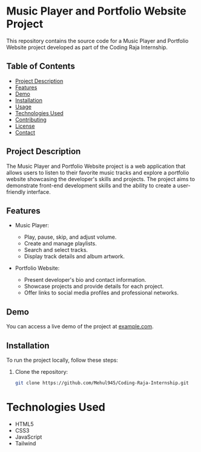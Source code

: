 # Music Player and Portfolio Website Project

This repository contains the source code for a Music Player and Portfolio Website project developed as part of the Coding Raja Internship.

## Table of Contents

- [Project Description](#project-description)
- [Features](#features)
- [Demo](#demo)
- [Installation](#installation)
- [Usage](#usage)
- [Technologies Used](#technologies-used)
- [Contributing](#contributing)
- [License](#license)
- [Contact](#contact)

## Project Description

The Music Player and Portfolio Website project is a web application that allows users to listen to their favorite music tracks and explore a portfolio website showcasing the developer's skills and projects. The project aims to demonstrate front-end development skills and the ability to create a user-friendly interface.

## Features

- Music Player:
  - Play, pause, skip, and adjust volume.
  - Create and manage playlists.
  - Search and select tracks.
  - Display track details and album artwork.

- Portfolio Website:
  - Present developer's bio and contact information.
  - Showcase projects and provide details for each project.
  - Offer links to social media profiles and professional networks.

## Demo

You can access a live demo of the project at [example.com](https://www.example.com).

## Installation

To run the project locally, follow these steps:

1. Clone the repository:

   ```bash
   git clone https://github.com/Mehul945/Coding-Raja-Internship.git
   ```

# Technologies Used
- HTML5
- CSS3
- JavaScript
- Tailwind
